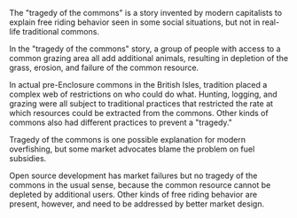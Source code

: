 The "tragedy of the commons" is a story invented by
modern capitalists to explain free riding behavior
seen in some social situations, but not in real-life
traditional commons.

In the "tragedy of the commons" story, a group of
people with access to a common grazing area all add
additional animals, resulting in depletion of the
grass, erosion, and failure of the common resource.

In actual pre-Enclosure commons in the British Isles,
tradition placed a complex web of restrictions on
who could do what. Hunting, logging, and grazing were
all subject to traditional practices that restricted
the rate at which resources could be extracted from
the commons.  Other kinds of commons also had different
practices to prevent a "tragedy."

Tragedy of the commons is one possible explanation
for modern overfishing, but some market advocates blame
the problem on fuel subsidies.

Open source development has market failures but no
tragedy of the commons in the usual sense, because
the common resource cannot be depleted by additional
users.  Other kinds of free riding behavior are
present, however, and need to be addressed by better
market design.

